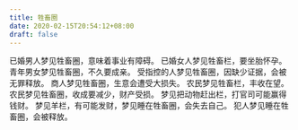 ```yaml
---
title: 牲畜圈
date: 2020-02-15T20:54:12+08:00
draft: false
---
```


已婚男人梦见牲畜圈，意味着事业有障碍。
已婚女人梦见牲畜栏，要坐胎怀孕。
青年男女梦见牲畜圈，不久要成亲。
受指控的人梦见牲畜圈，因缺少证据，会被无罪释放。
商人梦见牲畜圈，生意会遭受大损失。
农民梦见牲畜栏，丰收在望。
农民梦见牲畜圈，收成要减少，财产受损。
梦见把动物赶出栏，打官司可能赢得钱财。
梦见羊栏，有可能发财，梦见睡在牲畜圈，会失去自己。
犯人梦见睡在牲畜圈，会被释放。
